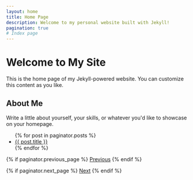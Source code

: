 ```yaml
---
layout: home
title: Home Page
description: Welcome to my personal website built with Jekyll!
pagination: true
# Index page
---
```


# Welcome to My Site

This is the home page of my Jekyll-powered website. You can customize this content as you like.

## About Me

Write a little about yourself, your skills, or whatever you'd like to showcase on your homepage.


<ul>
  {% for post in paginator.posts %}
    <li>
      <a href="{{ post.url | relative_url }}">{{ post.title }}</a>
    </li>
  {% endfor %}
</ul>

<div class="pagination">
  {% if paginator.previous_page %}
    <a href="{{ paginator.previous_page_path | relative_url }}">Previous</a>
  {% endif %}

  {% if paginator.next_page %}
    <a href="{{ paginator.next_page_path | relative_url }}">Next</a>
  {% endif %}
</div>

